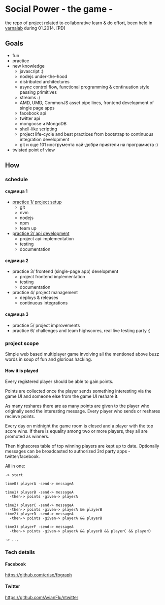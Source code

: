 # Social Power - the game -

the repo of project related to collaborative learn & do effort, been
held in [varnalab](http://varnalab.org) during 01.2014.
[PD]
## Goals

* fun
* practice
* new knowledge
  + javascript :)
  + nodejs under-the-hood
  + distributed architectures
  + async control flow, functional programming & continuation style passing primitives
  + streams :)
  + AMD, UMD, CommonJS asset pipe lines, frontend development of single page apps
  + facebook api
  + twitter api
  + mongoose и MongoDB
  + shell-like scripting
  + project life-cycle and best practices from bootstrap to continuous integration development
  + git и още 101 инструмента най-добри приятели на програмиста :)
* twisted point of view

## How

### schedule

#### седмица 1
* [practice 1/ project setup](http://slid.es/outbounder/node-socialpower-class-1)
  * git
  * nvm
  * nodejs
  * npm
  * team up
* [practice 2/ api development](http://slid.es/outbounder/node-socialpower-class-2)
  * project api implementation
  * testing
  * documentation

#### седмица 2
* practice 3/ frontend (single-page app) development
  * project frontend implementation
  * testing
  * documentation
* practice 4/ project management
  * deploys & releases
  * continuous integrations

#### седмица 3
* practice 5/ project improvements
* practice 6/ challenges and team highscores, real live testing party :)

### project scope

Simple web based multiplayer game involving all the mentioned above buzz words in soup of fun and glorious hacking. 

#### How it is played

Every registered player should be able to gain points.

Points are collected once the player sends something interesting via the game UI and someone else from the game UI reshare it.

As many reshares there are as many points are given to the player who originally send the interesting message. Every player who sends or reshares recieve points.

Every day on midnight the game room is closed and a player with the top score wins. If there is equality among two or more players, they all are promoted as winners. 

Then highscores table of top winning players are kept up to date.
Optionally messages can be broadcasted to authorized 3rd party apps - twitter/facebook.

All in one:

    -> start

    time0) playerA -send-> messageA

    time1) playerB -send-> messageA
      -then-> points -given-> playerA

    time2) playerC -send-> messageA
      -then-> points -given-> playerA && playerB
    time2) playerD -send-> messageA
      -then-> points -given-> playerA && playerB

    time3) playerF -send-> messageA
      -then-> points -given-> playerA && playerB && playerC && playerD

    -> ...


### Tech details

#### Facebook
https://github.com/criso/fbgraph

#### Twitter
https://github.com/AvianFlu/ntwitter